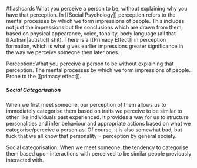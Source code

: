 #flashcards 
What you perceive a person to be, without explaining why you have that perception. In [[Social Psychology]] perception refers to the mental processes by which we form impressions of people. This includes not just the impressions but the conclusions which are drawn from them, based on physical appearance, voice, tonality, body language (all that [[Autism|autistic]] shit). There is a [[Primacy Effect]] in perception formation, which is what gives earlier impressions greater significance in the way we perceive someone then later ones. 

Perception::What you perceive a person to be without explaining that perception. The mental processes by which we form impressions of people. Prone to the [[primacy effect]].
<!--SR:!2023-11-07,3,250-->


##### Social Categorisation
When we first meet someone, our perception of them allows us to immediately categorise them based on traits we perceive to be similar to other like individuals past experienced. It provides a way for us to structure personalities and infer behaviour and appropriate actions based on what we categorise/perceive a person as. Of course, it is also somewhat bad, but fuck that we all know that personality = perception by general society.

Social categorisation::When we meet someone, the tendency to categorise them based upon interactions with perceived to be similar people previously interacted with.
